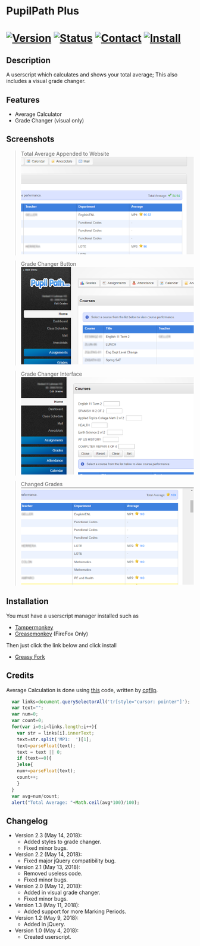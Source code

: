 # PupilPath Plus
[![Version](https://img.shields.io/badge/Version-2.3-blue.svg?longCache=true&style=for-the-badge "Version 2.3")](https://github.com/DeathHackz/PupilPathPlus/#changelog)
[![Status](https://img.shields.io/badge/Status-Developing-yellow.svg?longCache=true&style=for-the-badge "Active Development")](https://github.com/DeathHackz/PupilPathPlus)
[![Contact](https://img.shields.io/badge/Contact-DeathHackz-red.svg?longCache=true&style=for-the-badge "DeathHackz @GitHub")](https://github.com/DeathHackz)
[![Install](https://img.shields.io/badge/Install-GreasyFork-green.svg?longCache=true&style=for-the-badge "Install PupilPath Plus")](https://github.com/DeathHackz/PupilPathPlus/#installation)
=

Description
-----------
A userscript which calculates and shows your total average; This also includes a visual grade changer.

Features
--------
* Average Calculator
* Grade Changer (visual only)

Screenshots
-----------
> Total Average Appended to Website
![Total Average Appended to Website](https://github.com/DeathHackz/PupilPathPlus/blob/master/screenshots/Total_Average.png?raw=true "Total Average Appended to Website")

> Grade Changer Button
![Grade Changer Button](https://github.com/DeathHackz/PupilPathPlus/blob/master/screenshots/Grade_Changer_Btn.png?raw=true "Grade Changer Button")

> Grade Changer Interface
![Grade Changer Interface](https://github.com/DeathHackz/PupilPathPlus/blob/master/screenshots/Grade_Changer.png?raw=true "Grade Changer Interface")

> Changed Grades
![Changed Grades](https://github.com/DeathHackz/PupilPathPlus/blob/master/screenshots/Changed_Grades.png?raw=true "Changed Grades")

Installation
-------
You must have a userscript manager installed such as

* [Tampermonkey](https://tampermonkey.net/)
* [Greasemonkey](https://www.greasespot.net/) (FireFox Only)

Then just click the link below and click install

* [Greasy Fork](https://greasyfork.org/en/scripts/368390)

Credits
-------
Average Calculation is done using [this](https://gist.github.com/cqfllp/1c2ccc83733fb1d4264a3785b14249d1) code, written by [cqfllp](https://github.com/cqfllp).
```javascript
  var links=document.querySelectorAll('tr[style="cursor: pointer"]');
  var text="";
  var num=0;
  var count=0;
  for(var i=0;i<links.length;i++){
    var str = links[i].innerText;
    text=str.split('MP1:  ')[1];
    text=parseFloat(text);
    text = text || 0;
    if (text==0){
    }else{
    num+=parseFloat(text);
    count++;
    }
  }
  var avg=num/count;
  alert("Total Average: "+Math.ceil(avg*100)/100);
```

Changelog
---------
* Version 2.3 (May 14, 2018):
    - Added styles to grade changer.
    - Fixed minor bugs.
* Version 2.2 (May 14, 2018):
    - Fixed major jQuery compatibility bug.
* Version 2.1 (May 13, 2018):
    - Removed useless code.
    - Fixed minor bugs.
* Version 2.0 (May 12, 2018):
    - Added in visual grade changer.
    - Fixed minor bugs.
* Version 1.3 (May 11, 2018):
    - Added support for more Marking Periods.
* Version 1.2 (May 9, 2018):
    - Added in jQuery.
* Version 1.0 (May 4, 2018):
	- Created userscript.
